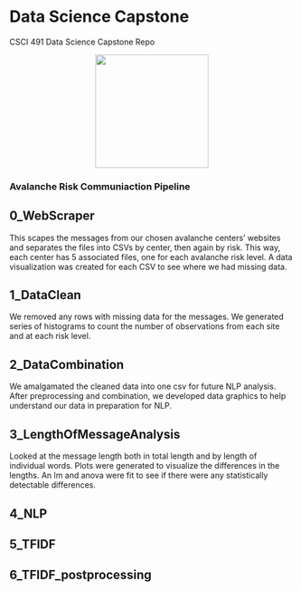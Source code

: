 # Data Science Capstone
CSCI 491 Data Science Capstone Repo

<p align="center">
<img src="https://github.com/user-attachments/assets/e6cd2524-f3e1-455b-a465-38def6250a02" height=200 width=200></img>
</p>


### Avalanche Risk Communiaction Pipeline 

## 0_WebScraper 

This scapes the messages from our chosen avalanche centers’ websites and
separates the files into CSVs by center, then again by risk. This way, each center has 5
associated files, one for each avalanche risk level. A data visualization was created for
each CSV to see where we had missing data.

## 1_DataClean

We removed any rows with missing data for the messages. We
generated series of histograms to count the number of observations
from each site and at each risk level.

## 2_DataCombination

We amalgamated the cleaned data into one csv for future NLP analysis. After preprocessing and combination, we developed data graphics to help understand our data in preparation for NLP.

## 3_LengthOfMessageAnalysis

Looked at the message length both in total length and by length of individual words.
Plots were generated to visualize the differences in the lengths.
An lm and anova were fit to see if there were any statistically detectable differences.

## 4_NLP

## 5_TFIDF

## 6_TFIDF_postprocessing
